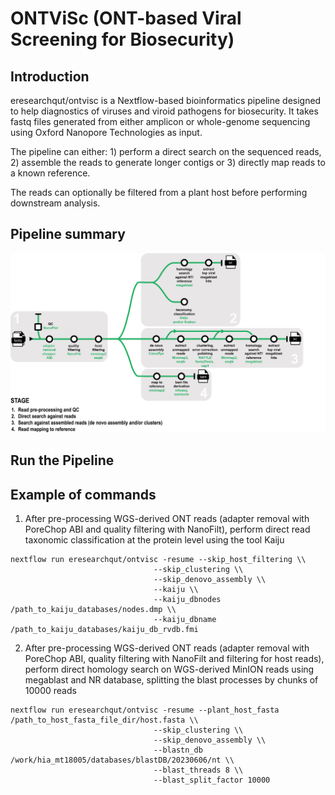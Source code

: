 # ONTViSc (ONT-based Viral Screening for Biosecurity)

## Introduction
eresearchqut/ontvisc is a Nextflow-based bioinformatics pipeline designed to help diagnostics of viruses and viroid pathogens for biosecurity. It takes fastq files generated from either amplicon or whole-genome sequencing using Oxford Nanopore Technologies as input.

The pipeline can either: 1) perform a direct search on the sequenced reads, 2) assemble the reads to generate longer contigs or 3) directly map reads to a known reference. 

The reads can optionally be filtered from a plant host before performing downstream analysis.

## Pipeline summary
![diagram pipeline](docs/images/OVISP_pipeline.jpeg)

## Run the Pipeline

## Example of commands

1. After pre-processing WGS-derived ONT reads (adapter removal with PoreChop ABI and quality filtering with NanoFilt), perform direct read taxonomic classification at the protein level using the tool Kaiju
```
nextflow run eresearchqut/ontvisc -resume --skip_host_filtering \\
                                --skip_clustering \\
                                --skip_denovo_assembly \\
                                --kaiju \\
                                --kaiju_dbnodes /path_to_kaiju_databases/nodes.dmp \\
                                --kaiju_dbname /path_to_kaiju_databases/kaiju_db_rvdb.fmi
```

2. After pre-processing WGS-derived ONT reads (adapter removal with PoreChop ABI,  quality filtering with NanoFilt and filtering for host reads), perform direct homology search on WGS-derived MinION reads using megablast and NR database, splitting the blast processes by chunks of 10000 reads
```
nextflow run eresearchqut/ontvisc -resume --plant_host_fasta /path_to_host_fasta_file_dir/host.fasta \\
                                --skip_clustering \\
                                --skip_denovo_assembly \\
                                --blastn_db /work/hia_mt18005/databases/blastDB/20230606/nt \\
                                --blast_threads 8 \\
                                --blast_split_factor 10000
```